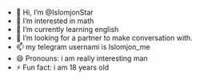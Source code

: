 - 👋 Hi, I’m @IslomjonStar
- 👀 I’m interested in math
- 🌱 I’m currently learning english
- 💞️ I’m looking for a partner to make conversation with.
- 📫 my telegram usernami is Islomjon_me
- 😄 Pronouns: i am really interesting man
- ⚡ Fun fact: i am 18 years old

<!---
IslomjonStar/IslomjonStar is a ✨ special ✨ repository because its `README.md` (this file) appears on your GitHub profile.
You can click the Preview link to take a look at your changes.
--->
